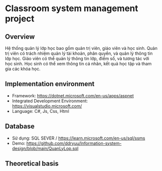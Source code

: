 # Classroom system management project

## Overview
Hệ thống quản lý lớp học bao gồm quản trị viên, giáo viên và học sinh. Quản trị viên có trách nhiệm quản lý tài khoản, phân quyền, và quản lý thông tin lớp học. Giáo viên có thể quản lý thông tin lớp, điểm số, và tương tác với học sinh. Học sinh có thể xem thông tin cá nhân, kết quả học tập và tham gia các khóa học.

## Implementation environment
- Framework: https://dotnet.microsoft.com/en-us/apps/aspnet
- Integrated Development Environment: https://visualstudio.microsoft.com/
- Language: C#, Js, Css, Html

## Database
- Sử dụng: SQL SEVER / https://learn.microsoft.com/en-us/sql/ssms
- Demo: https://github.com/ddryuu/Information-system-design/blob/main/QuanLyLop.sql

## Theoretical basis



